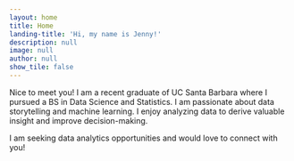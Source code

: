 ```yaml
---
layout: home
title: Home
landing-title: 'Hi, my name is Jenny!'
description: null
image: null
author: null
show_tile: false
---
```


Nice to meet you! I am a recent graduate of UC Santa Barbara where I pursued a BS in Data Science and Statistics. I am passionate about data storytelling and machine learning. I enjoy analyzing data to derive valuable insight and improve decision-making. 

I am seeking data analytics opportunities and would love to connect with you! 
